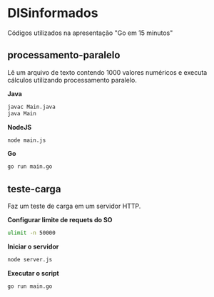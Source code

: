 # DISinformados
Códigos utilizados na apresentação "Go em 15 minutos"

## processamento-paralelo
Lê um arquivo de texto contendo 1000 valores numéricos e executa cálculos utilizando processamento paralelo.  

**Java**
```sh
javac Main.java
java Main
```

**NodeJS**
```sh
node main.js
```

**Go**
```sh
go run main.go
```

## teste-carga
Faz um teste de carga em um servidor HTTP.  

**Configurar limite de requets do SO**
```sh
ulimit -n 50000
```

**Iniciar o servidor**
```sh
node server.js
```

**Executar o script**
```sh
go run main.go
```
